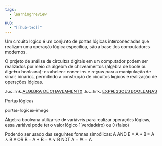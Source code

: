 ```yaml
---
tags:
  - learning/review
  - 
HUB:
  - "[[hub-tec]]"
---
```



Um circuito lógico é um conjunto de portas lógicas interconectadas que realizam uma operação lógica especifica, são a base dos computadores modernos.

O projeto de análise de circuitos digitais em um computador podem ser realizados por meio da álgebra de chaveamentos (álgebra de boole ou álgebra booleana): estabelece conceitos e regras para a manipulação de sinais binários, permitindo a construção de circuitos lógicos e realização de operações lógicas.

:luc_link:[ALGEBRA DE CHAVEAMENTO](https://slideplayer.com.br/slide/1250274/)
:luc_link: [EXPRESSOES BOOLEANAS](https://www.youtube.com/watch?v=aYVz0l3ZMWc&ab_channel=NivaldoJunior)

Portas lógicas 

portas-logicas-image


Álgebra booleana utiliza-se de variáveis para realizar operações lógicas, essa variável pode ter o valor lógico 1(verdadeiro) ou 0 (falso)

Podendo ser usado das seguintes formas simbólicas:
A AND B = A • B = A ∧ B 
A OR B = A + B = A ∨ B
NOT A = !A = A


